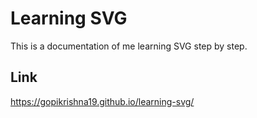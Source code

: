 # Learning SVG

This is a documentation of me learning SVG step by step.

## Link

https://gopikrishna19.github.io/learning-svg/